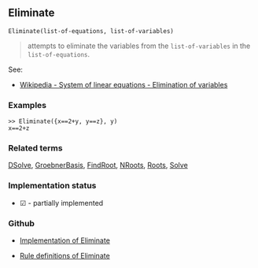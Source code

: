 ## Eliminate 

```
Eliminate(list-of-equations, list-of-variables)
```

> attempts to eliminate the variables from the `list-of-variables` in the `list-of-equations`.

See:

* [Wikipedia - System of linear equations - Elimination of variables](http://en.wikipedia.org/wiki/System_of_linear_equations#Elimination_of_variables)
 
### Examples

```
>> Eliminate({x==2+y, y==z}, y)
x==2+z
```

### Related terms
[DSolve](DSolve.md), [GroebnerBasis](GroebnerBasis.md), [FindRoot](FindRoot.md), [NRoots](NRoots.md), [Roots](Roots.md),  [Solve](Solve.md)






### Implementation status

* &#x2611; - partially implemented

### Github

* [Implementation of Eliminate](https://github.com/axkr/symja_android_library/blob/master/symja_android_library/matheclipse-core/src/main/java/org/matheclipse/core/reflection/system/Eliminate.java#L70) 

* [Rule definitions of Eliminate](https://github.com/axkr/symja_android_library/blob/master/symja_android_library/rule_sets/EliminateRules.m) 
